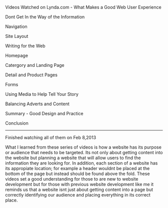 Videos Watched on Lynda.com - 
What Makes a Good Web User Experience 

Dont Get In the Way of the Information

Navigation

Site Layout

Writing for the Web

Homepage

Catergory and Landing Page

Detail and Product Pages

Forms

Using Media to Help Tell Your Story

Balancing Adverts and Content

Summary - Good Design and Practice

Conclusion

---------------------------------------------

Finished watching all of them on Feb 8,2013

What I learned from these series of videos is how a website has its purpose or
audience that needs to be targeted.  Its not only about getting content into
the website but planning a website that will allow users to find the
information they are looking for.  In addition, each section of a website has
its appropiate location; for example a header wouldnt be placed at the bottom
of the page but instead should be found above the fold.  These videos set a
good understanding for those to are new to website development but for those
with previous website development like me it reminds us that a website isnt
just about getting content into a page but correctly identifying our audience
and placing everything in its correct place.
